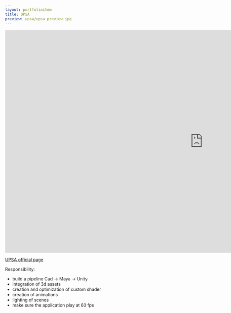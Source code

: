 ```yaml
---
layout: portfolioitem
title: UPSA
preview: upsa/upsa_preview.jpg
---
```

<!--more-->

<iframe width="1280" height="720" src="https://www.youtube.com/embed/u-MYDMRDK3s" frameborder="0" allow="autoplay; encrypted-media" allowfullscreen></iframe>



[UPSA official page](http://www.holoforge.io/work/upsa)

Responsibility:

- build a pipeline Cad -> Maya -> Unity
- integration of 3d assets
- creation and optimization of custom shader
- creation of animations 
- lighting of scenes
- make sure the application play at 60 fps 